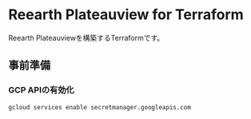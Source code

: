 # Reearth Plateauview for Terraform

Reearth Plateauviewを構築するTerraformです。

## 事前準備
### GCP APIの有効化

```
gcloud services enable secretmanager.googleapis.com
```